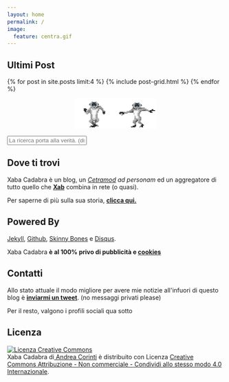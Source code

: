 ```yaml
---
layout: home
permalink: /
image:
  feature: centra.gif
---
```


<div><h2 class="post-title"><i class="fa fa-clock-o"></i> Ultimi Post</h2></div>

<div class="tiles">
  {% for post in site.posts limit:4 %}
    {% include post-grid.html %}
  {% endfor %}

<figure align="center">
<p style="text-align:center;"><img src="/images/SCIMMIE.gif" alt="scimmie"></p>
</figure>

</div>

<!-- Html Elements for Search -->
<div id="search-container">
<input type="text" id="search-input" placeholder="La ricerca porta alla verità. (disse Socrate. Poi però è morto)">
<ul id="results-container"></ul>
</div>

<!-- Script pointing to jekyll-search.js -->
<script src="{{ site.baseurl }}/bower_components/simple-jekyll-search/dest/jekyll-search.js" type="text/javascript"></script>

<script type="text/javascript">
SimpleJekyllSearch({
  searchInput: document.getElementById('search-input'),
  resultsContainer: document.getElementById('results-container'),
  json: '/search.json',
})
</script>

<div class="tiles">

<div class="tile">
  <h2 class="post-title"> <i class="fa fa-home"></i> Dove ti trovi</h2>
  <p class="post-excerpt">Xaba Cadabra è un blog, un <i><a href="/2013/cetramod/">Cetramod</a> ad personam</i> ed un aggregatore di tutto quello che <a href="/about/"><b>Xab</b></a> combina in rete (o quasi). 

  Per saperne di più sulla sua storia, <a href="/blog/story/"><b>clicca qui.</b></a></p> 
</div><!-- /.tile -->

<div class="tile">
  <h2 class="post-title"><i class="fa fa-rocket"></i> Powered By</h2>
  <p><a href="http://jekyllrb.com/">Jekyll</a>, <a href="https://github.com/">Github</a>, <a href="http://mmistakes.github.io/skinny-bones-jekyll/">Skinny Bones</a> e <a href="https://disqus.com/">Disqus</a>.

  Xaba Cadabra <b>è al 100% privo di pubblicità e <a href="https://it.wikipedia.org/wiki/Cookie">cookies</a></b></p>
</div><!-- /.tile -->

<div class="tile">
  <h2 class="post-title"><i class="fa fa-phone-square"></i> Contatti</h2>
  <p class="post-excerpt">Allo stato attuale il modo migliore per avere mie notizie all'infuori di questo blog è <a href="https://twitter.com/Xabaras89"><b>inviarmi un tweet</b></a>. (no messaggi privati please)

  Per il resto, valgono i profili sociali qua sotto </p>
</div><!-- /.tile -->

<div class="tile">
  <h2 class="post-title"><i class="fa fa-creative-commons"></i> Licenza</h2>
  <p class="post-excerpt"><a rel="license" href="http://creativecommons.org/licenses/by-nc-sa/4.0/"><img alt="Licenza Creative Commons" style="border-width:0" src="https://i.creativecommons.org/l/by-nc-sa/4.0/80x15.png" align="center"/></a><br /><span xmlns:dct="http://purl.org/dc/terms/" property="dct:title">Xaba Cadabra</span> di<a xmlns:cc="http://creativecommons.org/ns#" href="http://xabacadabra.github.io/" property="cc:attributionName" rel="cc:attributionURL"> Andrea Corinti</a> è distribuito con Licenza <a rel="license" href="http://creativecommons.org/licenses/by-nc-sa/4.0/">Creative Commons Attribuzione - Non commerciale - Condividi allo stesso modo 4.0 Internazionale</a>.</p>
</div><!-- /.tile -->

</div><!-- /.tiles -->

